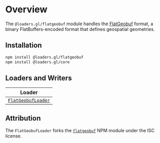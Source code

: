# Overview

The `@loaders.gl/flatgeobuf` module handles the [FlatGeobuf](http://flatgeobuf.org/) format, a binary FlatBuffers-encoded format that defines geospatial geometries.

## Installation

```bash
npm install @loaders.gl/flatgeobuf
npm install @loaders.gl/core
```

## Loaders and Writers

| Loader                                                                         |
| ------------------------------------------------------------------------------ |
| [`FlatGeobufLoader`](/docs/modules/flatgeobuf/api-reference/flatgeobuf-loader) |

## Attribution

The `FlatGeobufLoader` forks the [`flatgeobuf`](https://github.com/bjornharrtell/flatgeobuf) NPM module under the ISC license.
